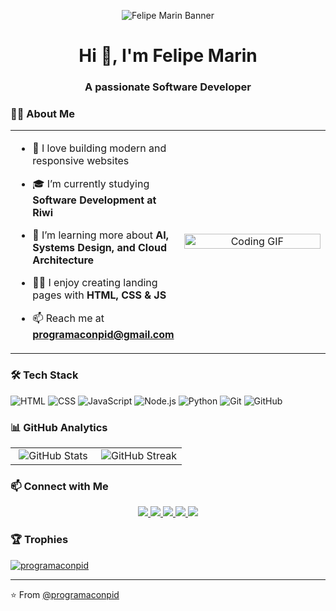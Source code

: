 <!-- Banner de bienvenida -->
<p align="center">
  <img src="URL_DE_TU_BANNER_AQUI" alt="Felipe Marin Banner"/>
</p>

<!-- Título de presentación -->
<h1 align="center">Hi 👋, I'm Felipe Marin</h1>
<h3 align="center">A passionate Software Developer</h3>

<!-- Sección de descripción personal -->
### 🧑‍💻 About Me

<table width="100%">
  <tr>
    <td width="50%" align="left">

- 💬 I love building modern and responsive websites  
- 🎓 I’m currently studying **Software Development at Riwi**  
- 🌱 I’m learning more about **AI, Systems Design, and Cloud Architecture**  
- 👨‍💻 I enjoy creating landing pages with **HTML, CSS & JS**  
- 📫 Reach me at **programaconpid@gmail.com**

    </td>
    <td width="50%" align="center">
      <img src="https://media.giphy.com/media/CrFLL3CnRpw5ddlBMm/giphy.gif" width="100%" height="100%" alt="Coding GIF">
    </td>
  </tr>
</table>

<!-- Sección de tech stack -->
### 🛠 Tech Stack

![HTML](https://img.shields.io/badge/-HTML-E34F26?style=flat&logo=html5&logoColor=white)
![CSS](https://img.shields.io/badge/-CSS-1572B6?style=flat&logo=css3)
![JavaScript](https://img.shields.io/badge/-JavaScript-F7DF1E?style=flat&logo=javascript&logoColor=black)
![Node.js](https://img.shields.io/badge/-Node.js-339933?style=flat&logo=node.js&logoColor=white)
![Python](https://img.shields.io/badge/-Python-3776AB?style=flat&logo=python&logoColor=white)
![Git](https://img.shields.io/badge/-Git-F05032?style=flat&logo=git&logoColor=white)
![GitHub](https://img.shields.io/badge/-GitHub-181717?style=flat&logo=github)

<!-- Sección de estadísticas de GitHub -->
### 📊 GitHub Analytics

<table width="100%">
  <tr>
    <td width="50%" align="center">
      <img src="https://github-readme-stats.vercel.app/api?username=programaconpid&show_icons=true&theme=default" alt="GitHub Stats" />
    </td>
    <td width="50%" align="center">
      <img src="https://github-readme-streak-stats.herokuapp.com/?user=programaconpid&theme=default" alt="GitHub Streak" />
    </td>
  </tr>
</table>

<!-- Sección de contacto/redes sociales -->
### 📫 Connect with Me

<p align="center">
  <a href="https://twitter.com/TU_USUARIO" target="_blank">
    <img src="https://img.shields.io/badge/Twitter-1DA1F2?style=for-the-badge&logo=twitter&logoColor=white" />
  </a>
  <a href="https://linkedin.com/in/TU_USUARIO" target="_blank">
    <img src="https://img.shields.io/badge/LinkedIn-0077B5?style=for-the-badge&logo=linkedin&logoColor=white" />
  </a>
  <a href="https://instagram.com/TU_USUARIO" target="_blank">
    <img src="https://img.shields.io/badge/Instagram-E4405F?style=for-the-badge&logo=instagram&logoColor=white" />
  </a>
  <a href="https://facebook.com/TU_USUARIO" target="_blank">
    <img src="https://img.shields.io/badge/Facebook-1877F2?style=for-the-badge&logo=facebook&logoColor=white" />
  </a>
  <a href="https://TU_PORTAFOLIO.com" target="_blank">
    <img src="https://img.shields.io/badge/Portfolio-000000?style=for-the-badge&logo=About.me&logoColor=white" />
  </a>
</p>

### 🏆 Trophies

<p align="left"> <a href="https://github.com/ryo-ma/github-profile-trophy"><img src="https://github-profile-trophy.vercel.app/?username=programaconpid" alt="programaconpid" /></a> </p>

<!-- Footer -->
---
⭐️ From [@programaconpid](https://github.com/programaconpid)
